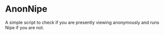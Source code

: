 # AnonNipe
A simple script to check if you are presently viewing anonymously and runs Nipe if you are not.
